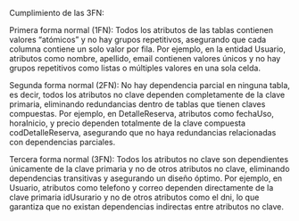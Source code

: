 Cumplimiento de las 3FN:

Primera forma normal (1FN): Todos los atributos de las tablas contienen valores “atómicos” y no hay grupos repetitivos, asegurando que cada columna contiene un solo valor por fila.
                            Por ejemplo, en la entidad Usuario, atributos como nombre, apellido, email contienen valores únicos y no hay grupos repetitivos como listas o múltiples valores en una sola celda.
                            
Segunda forma normal (2FN): No hay dependencia parcial en ninguna tabla, es decir, todos los atributos no clave dependen completamente de la clave primaria, eliminando redundancias dentro de tablas que tienen claves compuestas.
                            Por ejemplo, en DetalleReserva, atributos como fechaUso, horaInicio, y precio dependen totalmente de la clave compuesta codDetalleReserva, asegurando que no haya redundancias relacionadas con dependencias parciales.
                            
Tercera forma normal (3FN): Todos los atributos no clave son dependientes únicamente de la clave primaria y no de otros atributos no clave, eliminando dependencias transitivas y asegurando un diseño óptimo.
                            Por ejemplo, en Usuario, atributos como telefono y correo dependen directamente de la clave primaria idUsurario y no de otros atributos como el dni, lo que garantiza que no existan dependencias indirectas entre atributos no clave.
